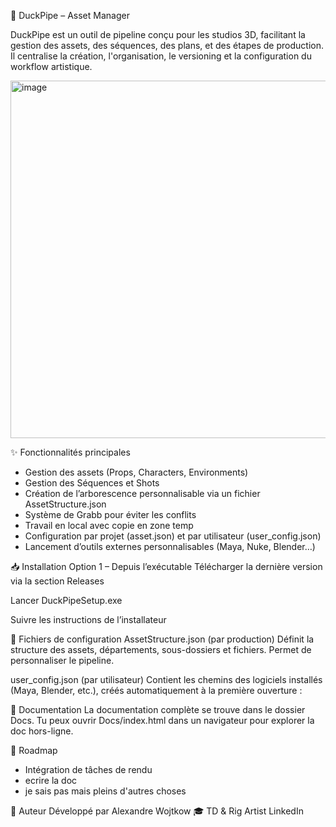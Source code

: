 🦆 DuckPipe – Asset Manager

DuckPipe est un outil de pipeline conçu pour les studios 3D, facilitant la gestion des assets, des séquences, des plans, et des étapes de production. 
Il centralise la création, l'organisation, le versioning et la configuration du workflow artistique.

<img width="1100" height="572" alt="image" src="https://github.com/user-attachments/assets/95c96de0-b1bd-40cc-8931-3d482af5efd9" />


✨ Fonctionnalités principales
- Gestion des assets (Props, Characters, Environments)
- Gestion des Séquences et Shots
- Création de l’arborescence personnalisable via un fichier AssetStructure.json
- Système de Grabb pour éviter les conflits
- Travail en local avec copie en zone temp
- Configuration par projet (asset.json) et par utilisateur (user_config.json)
- Lancement d’outils externes personnalisables (Maya, Nuke, Blender…)


📥 Installation
Option 1 – Depuis l’exécutable
Télécharger la dernière version via la section Releases

Lancer DuckPipeSetup.exe

Suivre les instructions de l’installateur

🔧 Fichiers de configuration
AssetStructure.json (par production)
Définit la structure des assets, départements, sous-dossiers et fichiers. Permet de personnaliser le pipeline.

user_config.json (par utilisateur)
Contient les chemins des logiciels installés (Maya, Blender, etc.), créés automatiquement à la première ouverture :


📖 Documentation
La documentation complète se trouve dans le dossier Docs.
 Tu peux ouvrir Docs/index.html dans un navigateur pour explorer la doc hors-ligne.


🚧 Roadmap
 - Intégration de tâches de rendu
 - ecrire la doc
 - je sais pas mais pleins d'autres choses
 

🐤 Auteur
Développé par Alexandre Wojtkow
🎓 TD & Rig Artist
LinkedIn
